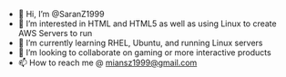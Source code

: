 - 👋 Hi, I’m @SaranZ1999
- 👀 I’m interested in HTML and HTML5 as well as using Linux to create AWS Servers to run 
- 🌱 I’m currently learning RHEL, Ubuntu, and running Linux servers
- 💞️ I’m looking to collaborate on gaming or more interactive products
- 📫 How to reach me @ miansz1999@gmail.com

<!---
SaranZ1999/SaranZ1999 is a ✨ special ✨ repository because its `README.md` (this file) appears on your GitHub profile.
You can click the Preview link to take a look at your changes.
--->

